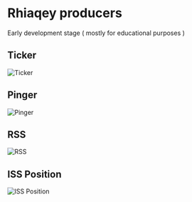 # Rhiaqey producers

Early development stage ( mostly for educational purposes )

## Ticker
![Ticker](https://github.com/rhiaqey/producers/actions/workflows/ticker.yml/badge.svg)

## Pinger
![Pinger](https://github.com/rhiaqey/producers/actions/workflows/pinger.yml/badge.svg)

## RSS
![RSS](https://github.com/rhiaqey/producers/actions/workflows/rss.yml/badge.svg)

## ISS Position
![ISS Position](https://github.com/rhiaqey/producers/actions/workflows/iss-position.yml/badge.svg)

